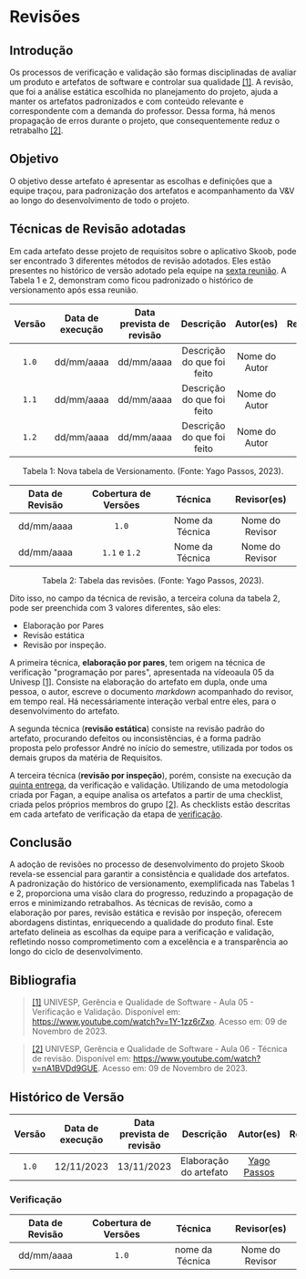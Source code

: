 # Revisões 

## Introdução
Os processos de verificação e validação são formas disciplinadas de avaliar um produto e artefatos de software e controlar sua qualidade <a id="a" href="#aa">[1]</a>. A revisão, que foi a análise estática escolhida no planejamento do projeto, ajuda a manter os artefatos padronizados e com conteúdo relevante e correspondente com a demanda do professor. Dessa forma, há menos propagação de erros durante o projeto, que consequentemente reduz o retrabalho <a id="b" href="#bb">[2]</a>.

## Objetivo
O objetivo desse artefato é apresentar as escolhas e definições que a equipe traçou, para padronização dos artefatos e acompanhamento da V&V ao longo do desenvolvimento de todo o projeto.

## Técnicas de Revisão adotadas
Em cada artefato desse projeto de requisitos sobre o aplicativo Skoob, pode ser encontrado 3 diferentes métodos de revisão adotados. Eles estão presentes no histórico de versão adotado pela equipe na [sexta reunião](../atas/reuniao06.md). A Tabela 1 e 2, demonstram como ficou padronizado o histórico de versionamento após essa reunião.

| Versão | Data de execução | Data prevista de revisão |       Descrição      |         Autor(es)      |       Revisado          |
| :----: | :--------------: | :-------------: | :------------------------: | :----------------: | :-----------: |
| `1.0`  |    dd/mm/aaaa    |   dd/mm/aaaa    |   Descrição do que foi feito    | Nome do Autor | :heavy_check_mark: |
| `1.1`  |    dd/mm/aaaa    |   dd/mm/aaaa    |   Descrição do que foi feito    | Nome do Autor | :heavy_check_mark: |
| `1.2`  |    dd/mm/aaaa    |   dd/mm/aaaa    |   Descrição do que foi feito    | Nome do Autor | :heavy_check_mark: |

<div style="text-align: center">
<p> Tabela 1: Nova tabela de Versionamento. (Fonte: Yago Passos, 2023).</p>
</div>

| Data de Revisão | Cobertura de Versões  |          Técnica         |     Revisor(es)    |
| :------------: | :-------------: | :--------------------------: |  :---------------: |
|   dd/mm/aaaa   |    `1.0`   |    Nome da Técnica     |  Nome do Revisor |
|   dd/mm/aaaa   |  `1.1` e `1.2` |    Nome da Técnica     |  Nome do Revisor |

<div style="text-align: center">
<p> Tabela 2: Tabela das revisões. (Fonte: Yago Passos, 2023).</p>
</div>

Dito isso, no campo da técnica de revisão, a terceira coluna da tabela 2, pode ser preenchida com 3 valores diferentes, são eles:
- Elaboração por Pares
- Revisão estática
- Revisão por inspeção.

A primeira técnica, **elaboração por pares**, tem origem na técnica de verificação "programação por pares", apresentada na vídeoaula 05 da Univesp <a id="a" href="#aa">[1]</a>. Consiste na elaboração do artefato em dupla, onde uma pessoa, o autor, escreve o documento *markdown* acompanhado do revisor, em tempo real. Há necessáriamente interação verbal entre eles, para o desenvolvimento do artefato.

A segunda técnica (**revisão estática**) consiste na revisão padrão do artefato, procurando defeitos ou inconsistências, é a forma padrão proposta pelo professor André no início do semestre, utilizada por todos os demais grupos da matéria de Requisitos.

A terceira técnica (**revisão por inspeção**), porém, consiste na execução da [quinta entrega](/docs/verificacao), da verificação e validação. Utilizando de uma metodologia criada por Fagan, a equipe analisa os artefatos a partir de uma checklist, criada pelos próprios membros do grupo <a id="b" href="#bb">[2]</a>. As checklists estão descritas em cada artefato de verificação da etapa de [verificação](/docs/verificacao).

## Conclusão
A adoção de revisões no processo de desenvolvimento do projeto Skoob revela-se essencial para garantir a consistência e qualidade dos artefatos. A padronização do histórico de versionamento, exemplificada nas Tabelas 1 e 2, proporciona uma visão clara do progresso, reduzindo a propagação de erros e minimizando retrabalhos. As técnicas de revisão, como a elaboração por pares, revisão estática e revisão por inspeção, oferecem abordagens distintas, enriquecendo a qualidade do produto final. Este artefato delineia as escolhas da equipe para a verificação e validação, refletindo nosso comprometimento com a excelência e a transparência ao longo do ciclo de desenvolvimento.

## Bibliografia

> <a id="aa" href="#a">[1]</a> UNIVESP, Gerência e Qualidade de Software - Aula 05 - Verificação e Validação. Disponível em: <https://www.youtube.com/watch?v=1Y-1zz6rZxo>. Acesso em: 09 de Novembro de 2023.

> <a id="bb" href="#b">[2]</a> UNIVESP, Gerência e Qualidade de Software - Aula 06 - Técnica de revisão. Disponível em: <https://www.youtube.com/watch?v=nA1BVDd9GUE>. Acesso em: 09 de Novembro de 2023.

## Histórico de Versão

| Versão | Data de execução | Data prevista de revisão |       Descrição      |         Autor(es)      |       Revisado          |
| :----: | :--------------: | :-------------: | :------------------------: | :----------------: | :-----------: |
| `1.0`  |    12/11/2023    |   13/11/2023    |   Elaboração do artefato    | [Yago Passos](https://github.com/yagompassos) | :heavy_check_mark: |

### Verificação

| Data de Revisão | Cobertura de Versões  |          Técnica         |     Revisor(es)    |
| :------------: | :-------------: | :--------------------------: |  :---------------: |
|   dd/mm/aaaa   |    `1.0`   |   nome da Técnica   |  Nome do Revisor |